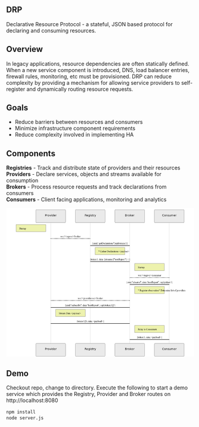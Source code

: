 ## DRP
Declarative Resource Protocol - a stateful, JSON based protocol for declaring and consuming resources.

## Overview
In legacy applications, resource dependencies are often statically defined.  When a new service component is
introduced, DNS, load balancer entries, firewall rules, monitoring, etc must be provisioned.  DRP can reduce
complexity by providing a mechanism for allowing service providers to self-register and dynamically routing
resource requests.

## Goals
* Reduce barriers between resources and consumers
* Minimize infrastructure component requirements
* Reduce complexity involved in implementing HA

## Components
**Registries** - Track and distribute state of providers and their resources<br>
**Providers** - Declare services, objects and streams available for consumption<br>
**Brokers** - Process resource requests and track declarations from consumers<br>
**Consumers** - Client facing applications, monitoring and analytics<br>

![Stream diagram](./img/sequence-stream.png)

## Demo
Checkout repo, change to directory.  Execute the following to start a demo service which provides the Registry, Provider and Broker routes on http://localhost:8080
```
npm install
node server.js
```
